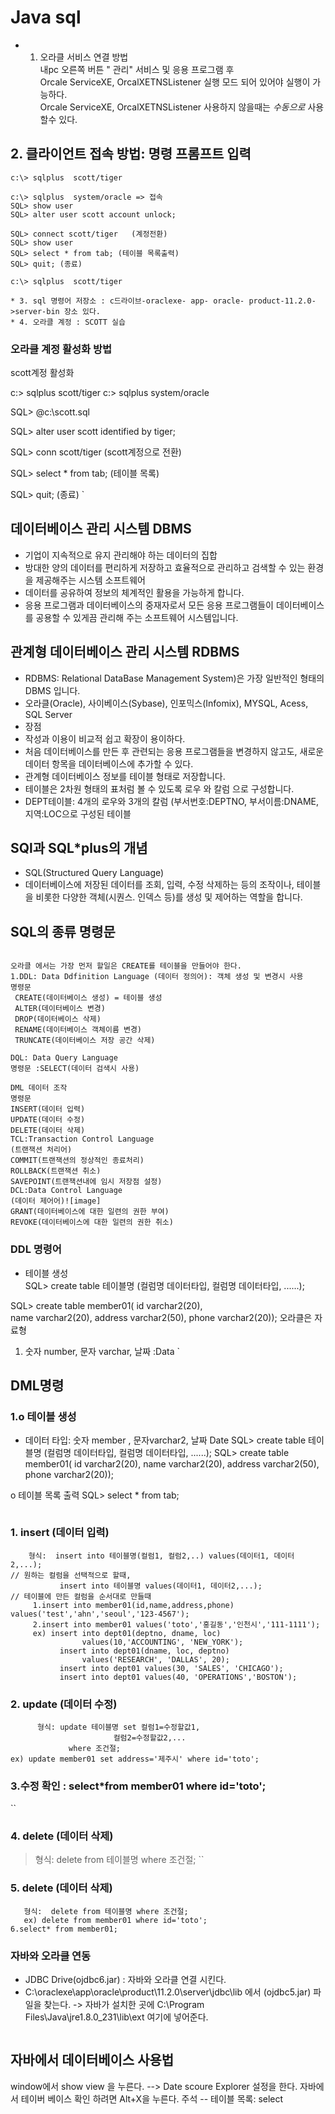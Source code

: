 # Java sql
* 1. 오라클 서비스 연결 방법   
  내pc 오른쪽 버튼 " 관리" 서비스 및 응용 프로그램 후     
  Orcale ServiceXE, OrcalXETNSListener 실행 모드 되어 있어야 실행이 가능하다.   
  Orcale ServiceXE, OrcalXETNSListener 사용하지 않을때는 _수동으로_ 사용할수 있다. 
## 2. 클라이언트 접속 방법: 명령 프롬프트 입력 
````````````````````````````````````````
c:\> sqlplus  scott/tiger 

c:\> sqlplus  system/oracle => 접속 
SQL> show user 
SQL> alter user scott account unlock;

SQL> connect scott/tiger   (계정전환)
SQL> show user
SQL> select * from tab; (테이블 목록출력)
SQL> quit; (종료)

c:\> sqlplus  scott/tiger

* 3. sql 명령어 저장소 : c드라이브-oraclexe- app- oracle- product-11.2.0->server-bin 장소 있다.
* 4. 오라클 계정 : SCOTT 실습 
```````````````````````````````````````````````````````
### 오라클 계정 활성화 방법 
scott계정 활성화

c:\> sqlplus scott/tiger
c:\> sqlplus system/oracle

SQL> @c:\scott.sql

SQL> alter user scott identified by tiger;

SQL> conn scott/tiger (scott계정으로 전환)

SQL> select * from tab; (테이블 목록)

SQL> quit; (종료)
`
## 데이터베이스 관리 시스템 DBMS
* 기업이 지속적으로 유지 관리해야 하는 데이터의 집합
* 방대한 양의 데이터를 편리하게 저장하고 효율적으로 관리하고 검색할 수 있는 환경을 제공해주는 시스템 소프트웨어
* 데이터를 공유하여 정보의 체계적인 활용을 가능하게 합니다.
* 응용 프로그램과 데이터베이스의 중재자로서 모든 응용 프로그램들이 데이터베이스를 공용할 수 있게끔 관리해 주는 소프트웨어 시스템입니다. 
## 관계형 데이터베이스 관리 시스템 RDBMS
* RDBMS: Relational DataBase Management System)은 가장 일반적인 형태의 DBMS 입니다.
* 오라클(Oracle), 사이베이스(Sybase), 인포믹스(Infomix), MYSQL, Acess, SQL Server
* 장점
* 작성과 이용이 비교적 쉽고 확장이 용이하다.
* 처음 데이터베이스를 만든 후 관련되는 응용 프로그램들을 변경하지 않고도, 새로운 데이터 항목을 데이터베이스에 추가할 수 있다.
* 관계형 데이터베이스 정보를 테이블 형태로 저장합니다.
* 테이블은 2차원 형태의 표처럼 볼 수 있도록 로우 와 칼럼 으로 구성합니다. 
* DEPT테이블: 4개의 로우와 3개의 칼럼 (부서번호:DEPTNO, 부서이름:DNAME,지역:LOC으로 구성된 테이블 
## SQl과 SQL*plus의 개념
* SQL(Structured Query Language)
* 데이터베이스에 저장된 데이터를 조회, 입력, 수정 삭제하는 등의 조작이나, 테이블을 비롯한 다양한 객체(시퀀스. 인덱스 등)를 생성 및 제어하는 역할을 합니다. 
## SQL의 종류 명령문
`````````````````````````````````````````````````````````````````````

오라클 에서는 가장 먼저 할일은 CREATE를 테이블을 만들어야 한다. 
1.DDL: Data Ddfinition Language (데이터 정의어): 객체 생성 및 변경시 사용
명령문  
 CREATE(데이터베이스 생성) = 테이블 생성 
 ALTER(데이터베이스 변경)
 DROP(데이터베이스 삭제)
 RENAME(데이터베이스 객체이름 변경)
 TRUNCATE(데이터베이스 저장 공간 삭제)

DQL: Data Query Language 
명령문 :SELECT(데이터 검색시 사용) 

DML 데이터 조작 
명령문
INSERT(데이터 입력)
UPDATE(데이터 수정)
DELETE(데이터 삭제)
TCL:Transaction Control Language
(트랜잭션 처리어)
COMMIT(트랜잭션의 정상적인 종료처리)
ROLLBACK(트랜잭션 취소)
SAVEPOINT(트랜잭션내에 임시 저장점 설정)
DCL:Data Control Language
(데이터 제어어)![image]
GRANT(데이터베이스에 대한 일련의 권한 부여)
REVOKE(데이터베이스에 대한 일련의 권한 취소)
`````````````````````````````````````````````````````````````````````````````````````````
### DDL 명령어 
* 테이블 생성                       
 SQL> create table 테이블명 (컬럼명  데이터타입, 
		                           컬럼명  데이터타입, ......);

 SQL> create table member01(
	    id  varchar2(20),      
	    name  varchar2(20), 
	    address varchar2(50), 
	    phone  varchar2(20));
오라클은 자료형
1. 숫자 number, 문자 varchar, 날짜 :Data 
`
## DML명령
### 1.o 테이블 생성
* 데이터 타입: 숫자 member , 문자varchar2, 날짜 Date
  SQL> create table 테이블명 (컬럼명  데이터타입, 
		              컬럼명  데이터타입, ......);
  SQL> create table member01(
	id  varchar2(20), 
	name  varchar2(20), 
	address varchar2(50), 
	phone  varchar2(20));

o 테이블 목록 출력
   SQL> select  *  from  tab;
```````````````````````````
``````````````````````````````````````````````
### 1. insert (데이터 입력)
`````````````````````````````````````````````
    형식:  insert into 테이블명(컬럼1, 컬럼2,..) values(데이터1, 데이터2,...); 
// 원하는 컬럼을 선택적으로 할때, 
           insert into 테이블명 values(데이터1, 데이터2,...);
// 테이블에 만든 컬럼을 순서대로 만들때 
     1.insert into member01(id,name,address,phone) values('test','ahn','seoul','123-4567');
     2.insert into member01 values('toto','홍길동','인천시','111-1111');
     ex) insert into dept01(deptno, dname, loc)
            	values(10,'ACCOUNTING', 'NEW_YORK'); 
           insert into dept01(dname, loc, deptno)
            	values('RESEARCH', 'DALLAS', 20); 
           insert into dept01 values(30, 'SALES', 'CHICAGO');
           insert into dept01 values(40, 'OPERATIONS','BOSTON');
````````````````````````````````````````````````````````````````````````````````
### 2. update (데이터 수정)
``````````````````````````````````````````````````````````````````````````````
      형식: update 테이블명 set 컬럼1=수정할값1,
		               컬럼2=수정할값2,... 
             where 조건절;
ex) update member01 set address='제주시' where id='toto'; 
```````````````````````````````````````````````````````````````````````````````````````````
### 3.수정 확인 : select*from member01 where id='toto';
``
### 4. delete (데이터 삭제)
  > 형식:  delete from 테이블명 where 조건절;
``
### 5. delete (데이터 삭제)
``````````````````````````````````````````````````````````````````````````
   형식:  delete from 테이블명 where 조건절;
   ex) delete from member01 where id='toto';
6.select* from member01;
````````````````````````````````````````````````````````````````````````````````````````````````````
### 자바와 오라클 연동
* JDBC Drive(ojdbc6.jar)   :  자바와 오라클 연결 시킨다.  
* C:\oraclexe\app\oracle\product\11.2.0\server\jdbc\lib 에서 (ojdbc5.jar) 파일을 찾는다. 
-> 자바가 설치한 곳에  C:\Program Files\Java\jre1.8.0_231\lib\ext 여기에 넣어준다. 
````````````````````````````````
``````````````````````````````````````````````````````````
## 자바에서 데이터베이스 사용법
window에서 show view 을 누른다. --> Date scoure Explorer 설정을 한다. 
자바에서 테이버 베이스 확인 하려면 Alt+X을 누른다. 
주석 -- 
테이블 목록: select





          
